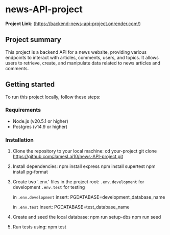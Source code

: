 # news-API-project

**Project Link**: (https://backend-news-api-project.onrender.com/)

## Project summary

This project is a backend API for a news website, providing various endpoints to interact with articles, comments, users, and topics. It allows users to retrieve, create, and manipulate data related to news articles and comments.

## Getting started

To run this project locally, follow these steps:

### Requirements

- Node.js (v20.5.1 or higher)
- Postgres (v14.9 or higher)

### Installation

1. Clone the repository to your local machine:
   cd your-project
   git clone https://github.com/JamesLai10/news-API-project.git

2. Install dependencies:
   npm install express
   npm install supertest
   npm install pg-format

3. Create two '.env.' files in the project root:
   `.env.development` for development
   `.env.test` for testing

   in `.env.development` insert:
   PGDATABASE=development_database_name

   in `.env.test` insert:
   PGDATABASE=test_database_name

4. Create and seed the local database:
   npm run setup-dbs
   npm run seed

5. Run tests using:
   npm test
